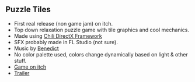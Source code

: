 ## Puzzle Tiles
- First real release (non game jam) on itch.
- Top down relaxation puzzle game with tile graphics and cool mechanics.
- Made using [Chili DirectX Framework](https://github.com/planetchili/chili_framework)
- SFX probably made in FL Studio (not sure).
- Music by [Benedict](https://benedictroffmarsh.com/)
- No color palette used, colors change dynamically based on light & other stuff.
- [Game on itch](https://aescosaurus.itch.io/puzzle-tiles)
- [Trailer](https://www.youtube.com/watch?v=Mzk8dMEI9NQ)